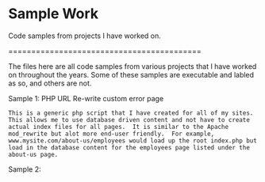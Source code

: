 Sample Work
==========================================


Code samples from projects I have worked on.

==========================================

The files here are all code samples from various projects that I have worked on throughout the years.  Some of these samples are executable and labled as so, and others are not.
 
 
Sample 1: PHP URL Re-write custom error page

    This is a generic php script that I have created for all of my sites.  This allows me to use database driven content and not have to create actual index files for all pages.  It is similar to the Apache mod_rewrite but alot more end-user friendly.  For example, www.mysite.com/about-us/employees would load up the root index.php but load in the database content for the employees page listed under the about-us page.
  
Sample 2:
